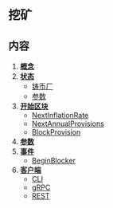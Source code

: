 # `挖矿`

## 内容

1. **[概念](01_concepts.md)**
2. **[状态](02_state.md)**
     - [铸币厂](02_state.md#铸币厂)
     - [参数](02_state.md#params)
3. **[开始区块](03_begin_block.md)**
     - [NextInflationRate](03_begin_block.md#nextinflationrate)
     - [NextAnnualProvisions](03_begin_block.md#nextannualprovisions)
     - [BlockProvision](03_begin_block.md#blockprovision)
4. **[参数](04_params.md)**
5. **[事件](05_events.md)**
     - [BeginBlocker](05_events.md#beginblocker)
6. **[客户端](06_client.md)**
     - [CLI](06_client.md#cli)
     - [gRPC](06_client.md#grpc)
     - [REST](06_client.md#rest) 